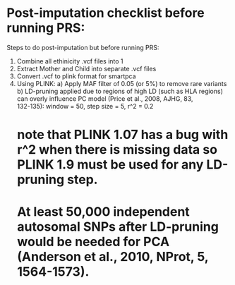 # Post-imputation checklist before running PRS:

Steps to do post-imputation but before running PRS:
  1) Combine all ethinicity .vcf files into 1
  2) Extract Mother and Child into separate .vcf files
  3) Convert .vcf to plink format for smartpca
  4) Using PLINK: 
    a) Apply MAF filter of 0.05 (or 5%) to remove rare variants
    b) LD-pruning applied due to regions of high LD (such as HLA regions) can overly influence PC model (Price et al., 2008, AJHG, 83,    
       132-135): window = 50, step size = 5, r^2 = 0.2 
       # note that PLINK 1.07 has a bug with r^2 when there is missing data so PLINK 1.9 must be used for any LD-pruning step.
       # At least 50,000 independent autosomal SNPs after LD-pruning would be needed for PCA (Anderson et al., 2010, NProt, 5, 1564-1573).
